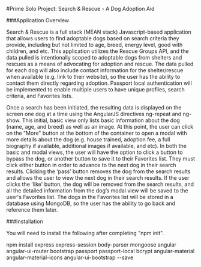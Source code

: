 #Prime Solo Project: Search & Rescue - A Dog Adoption Aid

###Application Overview

Search & Rescue is a full stack (MEAN stack) Javascript-based application that allows users to find adoptable dogs based on search criteria they provide, including but not limited to age, breed, energy level, good with children, and etc. This application utilizes the Rescue Groups API, and the data pulled is intentionally scoped to adoptable dogs from shelters and rescues as a means of advocating for adoption and rescue. The data pulled for each dog will also include contact information for the shelter/rescue when available (e.g. link to their website), so the user has the ability to contact them directly regarding adoption. Passport local authentication will be implemented to enable multiple users to have unique profiles, search criteria, and Favorites lists.

Once a search has been initiated, the resulting data is displayed on the screen one dog at a time using the AngularJS directives ng-repeat and ng-show. This initial, basic view only lists basic information about the dog (name, age, and breed) as well as an image. At this point, the user can click on the "More" button at the bottom of the container to open a modal with more details about the dog (e.g. house trained, adoption fee, a full biography if available, additional images if available, and etc). In both the basic and modal views, the user will have the option to click a button to bypass the dog, or another button to save it to their Favorites list. They must click either button in order to advance to the next dog in their search results. Clicking the ‘pass’ button removes the dog from the search results and allows the user to view the next dog in their search results. If the user clicks the 'like' button, the dog will be removed from the search results, and all the detailed information from the dog’s modal view will be saved to the user's Favorites list. The dogs in the Favorites list will be stored in a database using MongoDB, so the user has the ability to go back and reference them later.

###Installation

You will need to install the following after completing "npm init".

npm install express express-session body-parser mongoose angular angular-ui-router bootstrap passport passport-local bcrypt angular-material angular-material-icons angular-ui-bootstrap --save
